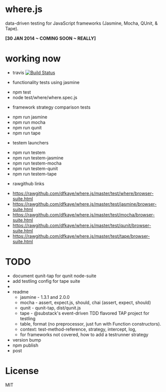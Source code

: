 where.js
========

data-driven testing for JavaScript frameworks (Jasmine, Mocha, QUnit, & Tape).

__[30 JAN 2014 ~ COMING SOON ~ REALLY]__

# working now

+ travis [![Build Status](https://travis-ci.org/dfkaye/where.js.png)](https://travis-ci.org/dfkaye/where.js)

+ functionality tests using jasmine
- npm test 
- node test/where/where.spec.js

+ framework strategy comparison tests
- npm run jasmine
- npm run mocha
- npm run qunit
- npm run tape

+ testem launchers
- npm run testem
- npm run testem-jasmine
- npm run testem-mocha
- npm run testem-qunit
- npm run testem-tape

+ rawgithub links
- https://rawgithub.com/dfkaye/where.js/master/test/where/browser-suite.html
- https://rawgithub.com/dfkaye/where.js/master/test/jasmine/browser-suite.html
- https://rawgithub.com/dfkaye/where.js/master/test/mocha/browser-suite.html
- https://rawgithub.com/dfkaye/where.js/master/test/qunit/browser-suite.html
- https://rawgithub.com/dfkaye/where.js/master/test/tape/browser-suite.html

# TODO
+ document qunit-tap for qunit node-suite
+ add testling config for tape suite
+ 
+ readme
  - jasmine - 1.3.1 and 2.0.0
  - mocha - assert, expect.js, should, chai (assert, expect, should)
  - qunit - qunit-tap, dist/qunit.js
  - tape - @substack's event-driven TDD flavored TAP project for testling
  - table, format (no preprocessor, just fun with Function constructors).
  - context: test-method-reference, strategy, intercept, log, 
  - for frameworks not covered, how to add a testrunner strategy
+ version bump
+ npm publish
+ post

# License

MIT